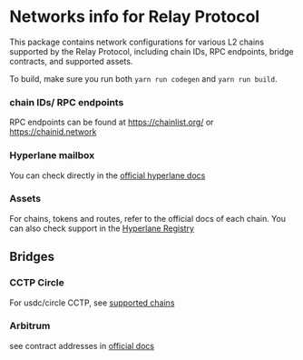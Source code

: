 # Networks info for Relay Protocol

This package contains network configurations for various L2 chains supported by the Relay Protocol, including chain IDs, RPC endpoints, bridge contracts, and supported assets.

To build, make sure you run both `yarn run codegen` and `yarn run build`.

### chain IDs/ RPC endpoints

RPC endpoints can be found at https://chainlist.org/ or https://chainid.network

### Hyperlane mailbox

You can check directly in the [official hyperlane docs](https://docs.hyperlane.xyz/docs/reference/addresses/mailbox-addresses)

### Assets

For chains, tokens and routes, refer to the official docs of each chain. You can also check support in the [Hyperlane Registry](https://github.com/hyperlane-xyz/hyperlane-registry/)

## Bridges

### CCTP Circle

For usdc/circle CCTP, see [supported chains](https://developers.circle.com/stablecoins/supported-domains)

### Arbitrum

see contract addresses in [official docs](https://docs.arbitrum.io/build-decentralized-apps/reference/contract-addresses)
